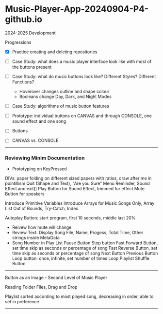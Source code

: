 # Music-Player-App-20240904-P4-github.io
2024-2025 Development

Progressions
- [x] Practice creating and deleting repositories
- [ ] Case Study: what does a music player interface look like with most of the buttons present
- [ ] Case Study: what do music buttons look like? Different Styles? Different Functions?
  - Hoverover changes outline and shape colour
  - Booleans change Day, Dark, and Night Modes
- [ ] Case Study: algorithms of music button features
- [ ] Prototype: individual buttons on CANVAS and through CONSOLE, one sound effect and one song

- [ ] Buttons
- [ ] CANVAS vs. CONSOLE

---

### Reviewing Minim Documentation
- Prototyping on KeyPressed

DIVs: paper folding on different sized papers with ratios, draw after me in pointillism
Quit (Shape and Text), "Are you Sure" Menu Reminder, Sound Effect and exit()
Play Button for Sound Effect, trimmed for effect
Mute Button for speakers

Introduce Primitive Variables
Introduce Arrays for Music Songs Only, Array List Out of Bounds, Try-Catch, Index

Autoplay Button: start program, first 10 seconds, middle last 20%
- Reivew how mute will change
- Review Text: Display Song File, Name, Progess, Total Time, Other strings inside MetaData
- Song Number in Play List
Pause Button
Stop button
Fast Forward Button, set time skip as seconds or percentage of song
Fast Reverse Button, set time skip as seconds or percentage of song
Next Button
Previous Button
Loop button: once, infinite, set number of times
Loop Playlist
Shuffle Button

---

Button as an Image - Second Level of Music Player

Reading Folder Files, Drag and Drop

Playlist sorted according to most played song, decreasing in order, able to set in preference

---



